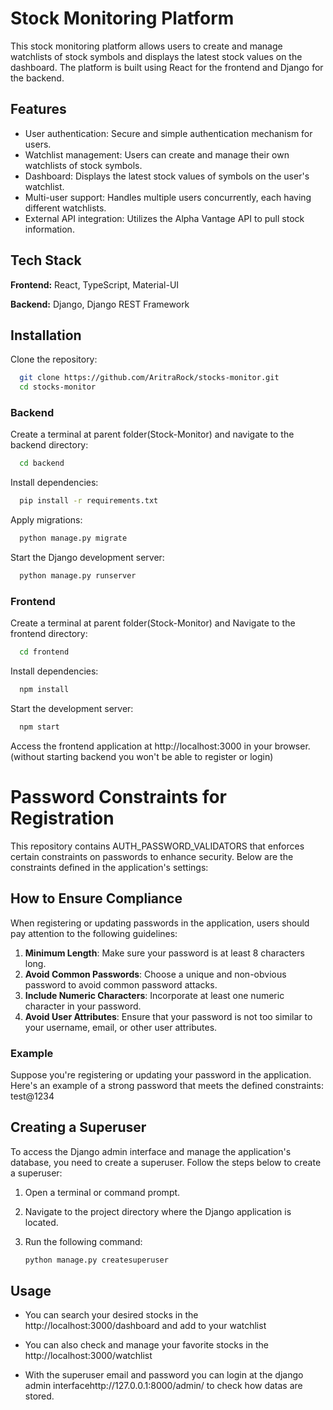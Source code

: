 
# Stock Monitoring Platform

This stock monitoring platform allows users to create and manage watchlists of stock symbols and displays the latest stock values on the dashboard. The platform is built using React for the frontend and Django for the backend.


## Features

- User authentication: Secure and simple authentication mechanism for users.
- Watchlist management: Users can create and manage their own watchlists of stock symbols.
- Dashboard: Displays the latest stock values of symbols on the user's watchlist.
- Multi-user support: Handles multiple users concurrently, each having different watchlists.
- External API integration: Utilizes the Alpha Vantage API to pull stock information.


## Tech Stack

**Frontend:** React, TypeScript, Material-UI

**Backend:** Django, Django REST Framework


## Installation
Clone the repository:

```bash
  git clone https://github.com/AritraRock/stocks-monitor.git
  cd stocks-monitor
```
### Backend

Create a terminal at parent folder(Stock-Monitor) and navigate to the backend directory:

```bash
  cd backend
```

Install dependencies:

```bash
  pip install -r requirements.txt
```

Apply migrations:

```bash
  python manage.py migrate
```

Start the Django development server:

```bash
  python manage.py runserver
```
### Frontend

Create a terminal at parent folder(Stock-Monitor) and Navigate to the frontend directory:

```bash
  cd frontend
```

Install dependencies:

```bash
  npm install
```

Start the development server:

```bash
  npm start
```
Access the frontend application at http://localhost:3000 in your browser. (without starting backend you won't be able to register or login)

# Password Constraints for Registration

This repository contains AUTH_PASSWORD_VALIDATORS that enforces certain constraints on passwords to enhance security. Below are the constraints defined in the application's settings:

## How to Ensure Compliance

When registering or updating passwords in the application, users should pay attention to the following guidelines:

1. **Minimum Length**: Make sure your password is at least 8 characters long.
2. **Avoid Common Passwords**: Choose a unique and non-obvious password to avoid common password attacks.
3. **Include Numeric Characters**: Incorporate at least one numeric character in your password.
4. **Avoid User Attributes**: Ensure that your password is not too similar to your username, email, or other user attributes.

### Example

Suppose you're registering or updating your password in the application. Here's an example of a strong password that meets the defined constraints: test@1234

## Creating a Superuser

To access the Django admin interface and manage the application's database, you need to create a superuser. Follow the steps below to create a superuser:

1. Open a terminal or command prompt.
2. Navigate to the project directory where the Django application is located.
3. Run the following command:

   ```bash
   python manage.py createsuperuser

## Usage

- You can search your desired stocks in the http://localhost:3000/dashboard and add to your watchlist

- You can also check and manage your favorite stocks in the http://localhost:3000/watchlist
  
- With the superuser email and password you can login at the django admin interfacehttp://127.0.0.1:8000/admin/ to check how datas are stored.
